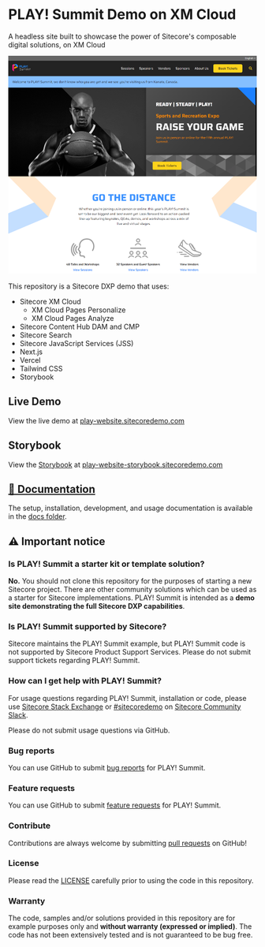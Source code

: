 # PLAY! Summit Demo on XM Cloud

A headless site built to showcase the power of Sitecore's composable digital solutions, on XM Cloud

![PLAY! Website Home Page](docs/play-website-thumbnail.png)

This repository is a Sitecore DXP demo that uses:

- Sitecore XM Cloud
  - XM Cloud Pages Personalize
  - XM Cloud Pages Analyze
- Sitecore Content Hub DAM and CMP
- Sitecore Search
- Sitecore JavaScript Services (JSS)
- Next.js
- Vercel
- Tailwind CSS
- Storybook

## Live Demo

View the live demo at [play-website.sitecoredemo.com](https://play-website.sitecoredemo.com/)

## Storybook

View the [Storybook](https://github.com/storybookjs/storybook) at [play-website-storybook.sitecoredemo.com](https://play-website-storybook.sitecoredemo.com/)

## [📖 Documentation](docs/README.md)

The setup, installation, development, and usage documentation is available in the [docs folder](docs/README.md).

## ⚠ Important notice

### Is PLAY! Summit a starter kit or template solution?

**No.** You should not clone this repository for the purposes of starting a new Sitecore project. There are other community solutions which can be used as a starter for Sitecore implementations. PLAY! Summit is intended as a **demo site demonstrating the full Sitecore DXP capabilities**.

### Is PLAY! Summit supported by Sitecore?

Sitecore maintains the PLAY! Summit example, but PLAY! Summit code is not supported by Sitecore Product Support Services. Please do not submit support tickets regarding PLAY! Summit.

### How can I get help with PLAY! Summit?

For usage questions regarding PLAY! Summit, installation or code, please use [Sitecore Stack Exchange](https://sitecore.stackexchange.com/) or [#sitecoredemo](https://sitecorechat.slack.com/messages/CASEB5M38) on [Sitecore Community Slack](https://sitecore.chat/).

Please do not submit usage questions via GitHub.

### Bug reports

You can use GitHub to submit [bug reports](https://github.com/Sitecore/Sitecore.Demo.XmCloud.PlaySummit/issues/new) for PLAY! Summit.

### Feature requests

You can use GitHub to submit [feature requests](https://github.com/Sitecore/Sitecore.Demo.XmCloud.PlaySummit/issues/new) for PLAY! Summit.

### Contribute

Contributions are always welcome by submitting [pull requests](https://github.com/Sitecore/Sitecore.Demo.XmCloud.PlaySummit/pulls) on GitHub!

### License

Please read the [LICENSE](https://github.com/Sitecore/Sitecore.Demo.XmCloud.PlaySummit/blob/main/LICENSE) carefully prior to using the code in this repository.

### Warranty

The code, samples and/or solutions provided in this repository are for example purposes only and **without warranty (expressed or implied)**. The code has not been extensively tested and is not guaranteed to be bug free.
